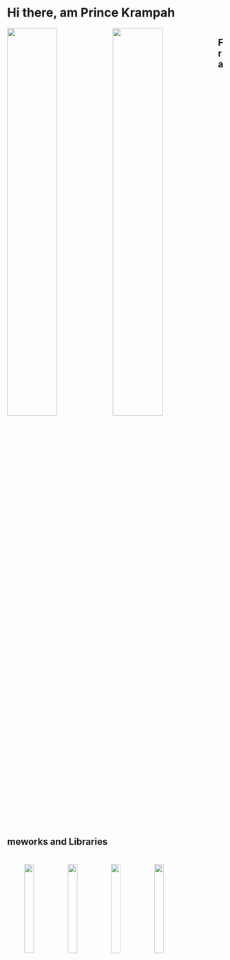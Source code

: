 # Hi there, am Prince Krampah

<div style="margin-bottom: 40px">
  <img align="left" width="48%" src="https://github-readme-stats.vercel.app/api?username=Princekrampah&show_icons=true&theme=radical" />
  <img align="left" width="48%" src="https://github-readme-stats.vercel.app/api/top-langs/?username=Princekrampah" />
</div>


## Frameworks and Libraries

<div style="margin: 40px">  
  <img align="left" width="23%" src="https://img.shields.io/badge/Anaconda-%2344A833.svg?style=for-the-badge&logo=anaconda&logoColor=white" />
  <img align="left" width="23%" src="https://img.shields.io/badge/node.js-6DA55F?style=for-the-badge&logo=node.js&logoColor=white" />
  <img align="left" width="23%" src="https://img.shields.io/badge/react-%2320232a.svg?style=for-the-badge&logo=react&logoColor=%2361DAFB" />
  <img align="left" width="23%" src="https://img.shields.io/badge/django-%23092E20.svg?style=for-the-badge&logo=django&logoColor=white" />
</div>


<!--
**Princekrampah/Princekrampah** is a ✨ _special_ ✨ repository because its `README.md` (this file) appears on your GitHub profile.

Here are some ideas to get you started:

- 🔭 I’m currently working on ...
- 🌱 I’m currently learning ...
- 👯 I’m looking to collaborate on ...
- 🤔 I’m looking for help with ...
- 💬 Ask me about ...
- 📫 How to reach me: ...
- 😄 Pronouns: ...
- ⚡ Fun fact: ...
-->
